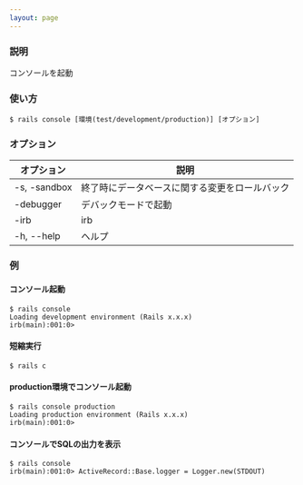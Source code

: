 ```yaml
---
layout: page
---
```

### 説明
コンソールを起動

### 使い方
    $ rails console [環境(test/development/production)] [オプション]

### オプション

オプション        | 説明
------------ | -----------------------
-s, -sandbox | 終了時にデータベースに関する変更をロールバック
-debugger    | デバックモードで起動
-irb         | irb
-h, --help   | ヘルプ

### 例
#### コンソール起動
    $ rails console
    Loading development environment (Rails x.x.x)
    irb(main):001:0>

#### 短縮実行
    $ rails c

#### production環境でコンソール起動
    $ rails console production
    Loading production environment (Rails x.x.x)
    irb(main):001:0>

#### コンソールでSQLの出力を表示
    $ rails console
    irb(main):001:0> ActiveRecord::Base.logger = Logger.new(STDOUT)